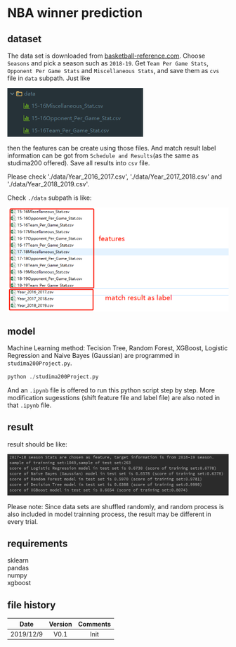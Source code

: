 # NBA winner prediction
## dataset
The data set is downloaded from [basketball-reference.com](https://www.basketball-reference.com/). Choose `Seasons` and pick a season such as `2018-19`. Get `Team Per Game Stats`, `Opponent Per Game Stats` and `Miscellaneous Stats`, and save them as `cvs` file in `data` subpath.
Just like 
 
 ![data files](./images/data_file.png)
 
then the features can be create using those files. And match result label information can be got from `Schedule and Results`(as the same as studima200 offered). Save all results into `csv` file.

Please check './data/Year_2016_2017.csv', './data/Year_2017_2018.csv' and './data/Year_2018_2019.csv'.

Check `./data` subpath is like:

![all_files](./images/all_files.png)
 
## model
Machine Learning method: Tecision Tree, Random Forest, XGBoost, Logistic Regression and Naive Bayes (Gaussian) are programmed in `studima200Project.py`. 
~~~python
python ./studima200Project.py
~~~
And an `.ipynb` file is offered to run this python script step by step. More modification sugesstions (shift feature file and label file) are also noted in that `.ipynb` file.

## result
result should be like:

![result](./images/result.png)

Please note: Since data sets are shuffled randomly, and random process is also included in model trainning process, the result may be different in every trial.


## requirements
sklearn\
pandas\
numpy\
xgboost

## file history
|Date|Version|Comments|
|:--:|:--:|:--:|
|2019/12/9|V0.1|Init|